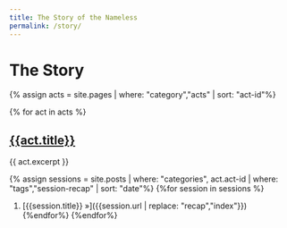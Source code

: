 ```yaml
---
title: The Story of the Nameless
permalink: /story/
---
```


# The Story

{% assign acts = site.pages | where: "category","acts" | sort: "act-id"%}

{% for act in acts %}
## [{{act.title}}]({{act.url}})
{{ act.excerpt }}

{% assign sessions = site.posts | where: "categories", act.act-id | where: "tags","session-recap" | sort: "date"%}
{%for session in sessions %}
1. [{{session.title}} »]({{session.url | replace: "recap","index"}})
{%endfor%}
{%endfor%}